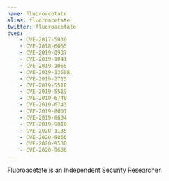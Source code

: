 ```yaml
---
name: Fluoroacetate
alias: fluoroacetate
twitter: fluoroacetate
cves:
    - CVE-2017-5030
    - CVE-2018-6065
    - CVE-2019-0937
    - CVE-2019-1041
    - CVE-2019-1065
    - CVE-2019-13698
    - CVE-2019-2723
    - CVE-2019-5518
    - CVE-2019-5519
    - CVE-2019-6740
    - CVE-2019-6743
    - CVE-2019-8601
    - CVE-2019-8604
    - CVE-2019-9810
    - CVE-2020-1135
    - CVE-2020-8860
    - CVE-2020-9530
    - CVE-2020-9606
---
```

Fluoroacetate is an Independent Security Researcher.
